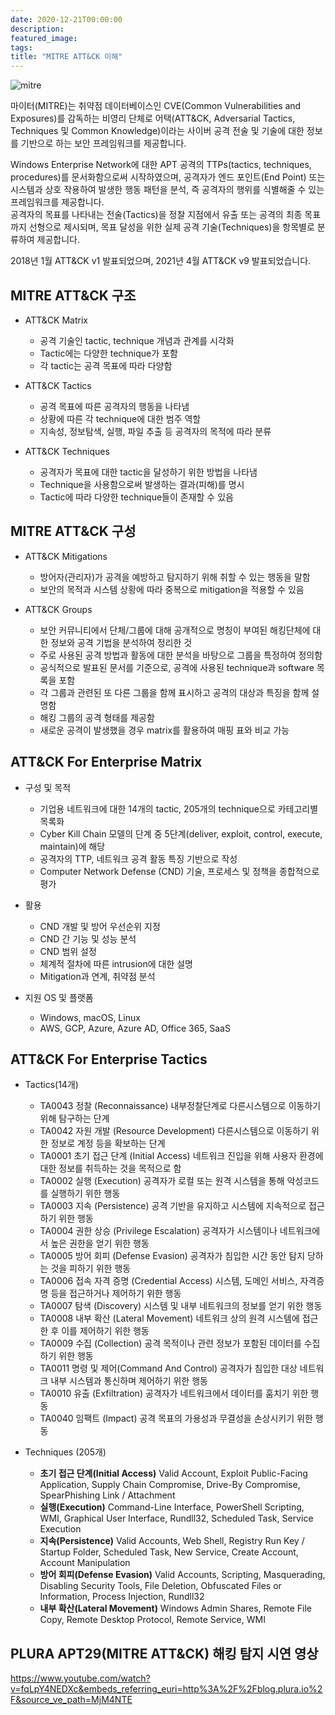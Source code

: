 ```yaml
---
date: 2020-12-21T00:00:00
description: 
featured_image: 
tags: 
title: "MITRE ATT&CK 이해"
---
```


![mitre](https://github.com/user-attachments/assets/adce73fe-b3c9-43f5-962e-8d26a1c9d75a)

마이터(MITRE)는 취약점 데이터베이스인 CVE(Common Vulnerabilities and Exposures)를 감독하는 비영리 단체로 어택(ATT&CK, Adversarial Tactics, Techniques 및 Common Knowledge)이라는 사이버 공격 전술 및 기술에 대한 정보를 기반으로 하는 보안 프레임워크를 제공합니다.

Windows Enterprise Network에 대한 APT 공격의 TTPs(tactics, techniques, procedures)를 문서화함으로써 시작하였으며, 공격자가 엔드 포인트(End Point) 또는 시스템과 상호 작용하여 발생한 행동 패턴을 분석, 즉 공격자의 행위를 식별해줄 수 있는 프레임워크를 제공합니다. <br>
공격자의 목표를 나타내는 전술(Tactics)을 정찰 지점에서 유출 또는 공격의 최종 목표까지 선형으로 제시되며, 목표 달성을 위한 실제 공격 기술(Techniques)을 항목별로 분류하여 제공합니다.

2018년 1월 ATT&CK v1 발표되었으며, 2021년 4월 ATT&CK v9 발표되었습니다.

## MITRE ATT&CK 구조

* ATT&CK Matrix
  - 공격 기술인 tactic, technique 개념과 관계를 시각화
  - Tactic에는 다양한 technique가 포함
  - 각 tactic는 공격 목표에 따라 다양함

* ATT&CK Tactics
  - 공격 목표에 따른 공격자의 행동을 나타냄
  - 상황에 따른 각 technique에 대한 범주 역할
  - 지속성, 정보탐색, 실행, 파일 추출 등 공격자의 목적에 따라 분류

* ATT&CK Techniques
  - 공격자가 목표에 대한 tactic을 달성하기 위한 방법을 나타냄
  - Technique을 사용함으로써 발생하는 결과(피해)를 명시
  - Tactic에 따라 다양한 technique들이 존재할 수 있음
 
## MITRE ATT&CK 구성

* ATT&CK Mitigations
  - 방어자(관리자)가 공격을 예방하고 탐지하기 위해 취할 수 있는 행동을 말함
  - 보안의 목적과 시스템 상황에 따라 중복으로 mitigation을 적용할 수 있음
 
* ATT&CK Groups
  - 보안 커뮤니티에서 단체/그룹에 대해 공개적으로 명칭이 부여된 해킹단체에 대한 정보와 공격 기법을 분석하여 정리한 것
  - 주로 사용된 공격 방법과 활동에 대한 분석을 바탕으로 그룹을 특정하여 정의함
  - 공식적으로 발표된 문서를 기준으로, 공격에 사용된 technique과 software 목록을 포함
  - 각 그룹과 관련된 또 다른 그룹을 함께 표시하고 공격의 대상과 특징을 함께 설명함
  - 해킹 그룹의 공격 형태를 제공함
  - 새로운 공격이 발생했을 경우 matrix를 활용하여 매핑 표와 비교 가능

## ATT&CK For Enterprise Matrix

* 구성 및 목적
  - 기업용 네트워크에 대한 14개의 tactic, 205개의 technique으로 카테고리별 목록화
  - Cyber Kill Chain 모델의 단계 중 5단계(deliver, exploit, control, execute, maintain)에 해당
  - 공격자의 TTP, 네트워크 공격 활동 특징 기반으로 작성
  - Computer Network Defense (CND) 기술, 프로세스 및 정책을 종합적으로 평가
 
* 활용
  - CND 개발 및 방어 우선순위 지정
  - CND 간 기능 및 성능 분석
  - CND 범위 설정
  - 체계적 절차에 따른 intrusion에 대한 설명
  - Mitigation과 연계, 취약점 분석

* 지원 OS 및 플랫폼
  - Windows, macOS, Linux
  - AWS, GCP, Azure, Azure AD, Office 365, SaaS

## ATT&CK For Enterprise Tactics

* Tactics(14개)
  - TA0043 정찰 (Reconnaissance) 내부정찰단계로 다른시스템으로 이동하기 위해 탐구하는 단계
  - TA0042 자원 개발 (Resource Development) 다른시스템으로 이동하기 위한 정보로 계정 등을 확보하는 단계
  - TA0001 초기 접근 단계 (Initial Access) 네트워크 진입을 위해 사용자 환경에 대한 정보를 취득하는 것을 목적으로 함
  - TA0002 실행 (Execution) 공격자가 로컬 또는 원격 시스템을 통해 악성코드를 실행하기 위한 행동
  - TA0003 지속 (Persistence) 공격 기반을 유지하고 시스템에 지속적으로 접근하기 위한 행동
  - TA0004 권한 상승 (Privilege Escalation) 공격자가 시스템이나 네트워크에서 높은 권한을 얻기 위한 행동
  - TA0005 방어 회피 (Defense Evasion) 공격자가 침입한 시간 동안 탐지 당하는 것을 피하기 위한 행동
  - TA0006 접속 자격 증명 (Credential Access) 시스템, 도메인 서비스, 자격증명 등을 접근하거나 제어하기 위한 행동
  - TA0007 탐색 (Discovery) 시스템 및 내부 네트워크의 정보를 얻기 위한 행동
  - TA0008 내부 확산 (Lateral Movement) 네트워크 상의 원격 시스템에 접근한 후 이를 제어하기 위한 행동
  - TA0009 수집 (Collection) 공격 목적이나 관련 정보가 포함된 데이터를 수집하기 위한 행동
  - TA0011 명령 및 제어(Command And Control) 공격자가 침입한 대상 네트워크 내부 시스템과 통신하며 제어하기 위한 행동
  - TA0010 유출 (Exfiltration) 공격자가 네트워크에서 데이터를 훔치기 위한 행동
  - TA0040 임팩트 (Impact) 공격 목표의 가용성과 무결성을 손상시키기 위한 행동

* Techniques (205개)
  - **초기 접근 단계(Initial Access)** Valid Account, Exploit Public-Facing Application, Supply Chain Compromise, Drive-By Compromise, SpearPhishing Link / Attachment
  - **실행(Execution)** Command-Line Interface, PowerShell Scripting, WMI, Graphical User Interface, Rundll32, Scheduled Task, Service Execution
  - **지속(Persistence)** Valid Accounts, Web Shell, Registry Run Key / Startup Folder, Scheduled Task, New Service, Create Account, Account Manipulation
  - **방어 회피(Defense Evasion)** Valid Accounts, Scripting, Masquerading, Disabling Security Tools, File Deletion, Obfuscated Files or Information, Process Injection, Rundll32
  - **내부 확산(Lateral Movement)** Windows Admin Shares, Remote File Copy, Remote Desktop Protocol, Remote Service, WMI

## PLURA APT29(MITRE ATT&CK) 해킹 탐지 시연 영상
https://www.youtube.com/watch?v=fqLpY4NEDXc&embeds_referring_euri=http%3A%2F%2Fblog.plura.io%2F&source_ve_path=MjM4NTE



